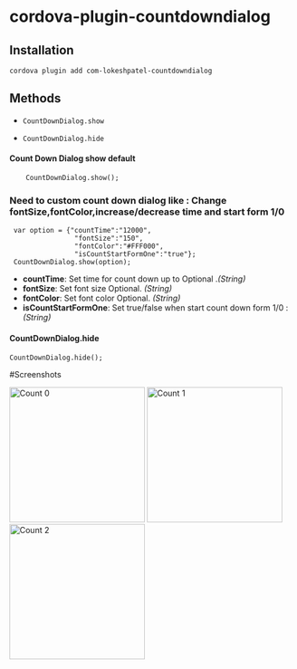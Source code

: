 cordova-plugin-countdowndialog
=============

## Installation
```
cordova plugin add com-lokeshpatel-countdowndialog

```
## Methods
- `CountDownDialog.show`

- `CountDownDialog.hide`

#### Count Down Dialog show default
 ```
     CountDownDialog.show();
```
### Need to custom count down dialog like : Change fontSize,fontColor,increase/decrease time and start form 1/0
```
 var option = {"countTime":"12000",
                "fontSize":"150",
                "fontColor":"#FFF000",
                "isCountStartFormOne":"true"};
 CountDownDialog.show(option);

```
- __countTime__: Set time for count down up to  Optional ._(String)_
- __fontSize__: Set font size Optional. _(String)_
- __fontColor__: Set font color Optional. _(String)_
- __isCountStartFormOne__: Set true/false when start count down form 1/0 : _(String)_

#### CountDownDialog.hide

    CountDownDialog.hide();
    


#Screenshots

<img src="https://dl.dropboxusercontent.com/s/dsyxioyr0znul7u/greenImage0.png?dl=0" alt="Count 0" width="239">
<img src="https://dl.dropboxusercontent.com/s/hi7dd67fritlovl/greenImage1.png?dl=0" alt="Count 1" width="239">
<img src="https://dl.dropboxusercontent.com/s/8y65sbasfcy9xf9/greenImage2.png?dl=0" alt="Count 2" width="239">


